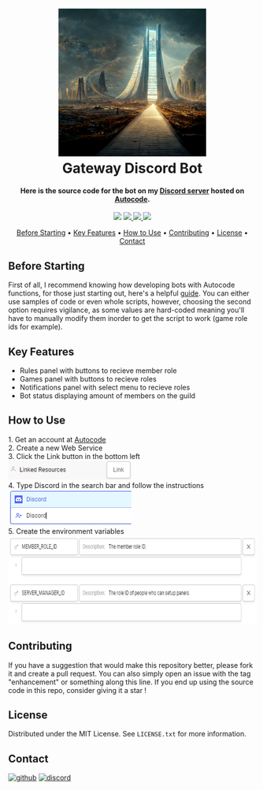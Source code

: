 
<h1 align="center">
  <br>
  <a href="https://discord.gg/ZtTE4E8E4Y" target="_blank"><img src="images/gateway-logo.png" alt="Gateway Logo" width="300" height="300"></a>
  <br>
  Gateway Discord Bot
  <br>
</h1>

<h4 align="center">Here is the source code for the bot on my <a href="https://discord.gg/ZtTE4E8E4Y" target="_blank">Discord server</a> hosted on <a href="https://www.autocode.com/" target="_blank">Autocode</a>.</h4>

<p align="center">
  <img src="https://img.shields.io/github/last-commit/noxtgm/gateway-bot?style=for-the-badge">
  
  <a href="https://github.com/noxtgm/gateway-bot/issues">
    <img src="https://img.shields.io/github/issues/noxtgm/gateway-bot?style=for-the-badge">
  </a>
  
  <a href="https://github.com/NoxTGM/gateway-bot/blob/main/LICENSE">
      <img src="https://img.shields.io/github/license/noxtgm/gateway-bot.svg?style=for-the-badge">
  </a>
  
  <a href="https://www.paypal.me/noxtgm">
    <img src="https://img.shields.io/badge/donate-$-ff69b4.svg?style=for-the-badge">
  </a>
</p>

<p align="center">
  <a href="#before-starting">Before Starting</a> •
  <a href="#key-features">Key Features</a> •
  <a href="#how-to-use">How to Use</a> •
  <a href="#contributing">Contributing</a> •
  <a href="#license">License</a> •
  <a href="#contact">Contact</a>
</p>



<!-- BEFORE STARTING -->
## Before Starting

First of all, I recommend knowing how developing bots with Autocode functions, for those just starting out, here's a helpful [guide][autocode-guide]. You can either use samples of code or even whole scripts, however, choosing the second option requires vigilance, as some values are hard-coded meaning you'll have to manually modify them inorder to get the script to work (game role ids for example).



<!-- KEY FEATURES -->
## Key Features

* Rules panel with buttons to recieve member role
* Games panel with buttons to recieve roles
* Notifications panel with select menu to recieve roles
* Bot status displaying amount of members on the guild



<!-- HOW TO USE -->
## How to Use

<p>
  1. Get an account at <a href="https://www.autocode.com/" target="_blank">Autocode</a>
  <br>
  2. Create a new Web Service
  <br>
  3. Click the Link button in the bottom left
  <br>
  <img src="images/link-resource.png" width="250" height="39">
  <br>
  4. Type Discord in the search bar and follow the instructions
  <br>
  <img src="images/discord-resource.png" width="250" height="73">
  <br>
  5. Create the environment variables
  <br>
  <img src="images/environment-variables.png" width="707" height="180">
</p>



<!-- CONTRIBUTING -->
## Contributing

If you have a suggestion that would make this repository better, please fork it and create a pull request. You can also simply open an issue with the tag "enhancement" or something along this line. If you end up using the source code in this repo, consider giving it a star !



<!-- LICENSE -->
## License

Distributed under the MIT License. See `LICENSE.txt` for more information.



<!-- CONTACT -->
## Contact

[<img src="https://cdn.jsdelivr.net/npm/simple-icons@3.0.1/icons/github.svg" alt="github" height="40">][github-url]
[<img src="https://cdn.jsdelivr.net/npm/simple-icons@3.0.1/icons/discord.svg" alt="discord" height="40">][discord-url]



<!-- LINKS -->
[github-url]: https://github.com/noxtgm
[discord-url]: https://discord.gg/ZtTE4E8E4Y
[autocode-guide]: https://autocode.com/guides/how-to-build-a-discord-bot/?utm_source=youtube&utm_medium=short_url&utm_campaign=youtube_description
